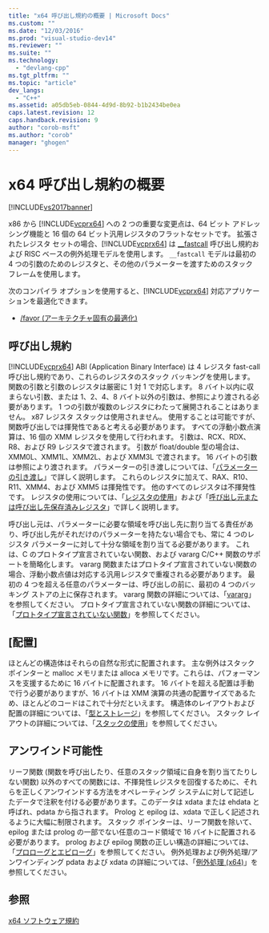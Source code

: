 ```yaml
---
title: "x64 呼び出し規約の概要 | Microsoft Docs"
ms.custom: ""
ms.date: "12/03/2016"
ms.prod: "visual-studio-dev14"
ms.reviewer: ""
ms.suite: ""
ms.technology: 
  - "devlang-cpp"
ms.tgt_pltfrm: ""
ms.topic: "article"
dev_langs: 
  - "C++"
ms.assetid: a05db5eb-0844-4d9d-8b92-b1b2434be0ea
caps.latest.revision: 12
caps.handback.revision: 9
author: "corob-msft"
ms.author: "corob"
manager: "ghogen"
---
```

# x64 呼び出し規約の概要
[!INCLUDE[vs2017banner](../assembler/inline/includes/vs2017banner.md)]

x86 から [!INCLUDE[vcprx64](../Token/vcprx64_md.md)] への 2 つの重要な変更点は、64 ビット アドレッシング機能と 16 個の 64 ビット汎用レジスタのフラットなセットです。  拡張されたレジスタ セットの場合、[!INCLUDE[vcprx64](../Token/vcprx64_md.md)] は [\_\_fastcall](../cpp/fastcall.md) 呼び出し規約および RISC ベースの例外処理モデルを使用します。  `__fastcall` モデルは最初の 4 つの引数のためのレジスタと、その他のパラメーターを渡すためのスタック フレームを使用します。  
  
 次のコンパイラ オプションを使用すると、[!INCLUDE[vcprx64](../Token/vcprx64_md.md)] 対応アプリケーションを最適化できます。  
  
-   [\/favor \(アーキテクチャ固有の最適化\)](../build/reference/favor-optimize-for-architecture-specifics.md)  
  
## 呼び出し規約  
 [!INCLUDE[vcprx64](../Token/vcprx64_md.md)] ABI \(Application Binary Interface\) は 4 レジスタ fast\-call 呼び出し規約であり、これらのレジスタのスタック バッキングを使用します。  関数の引数と引数のレジスタは厳密に 1 対 1 で対応します。  8 バイト以内に収まらない引数、または 1、2、4、8 バイト以外の引数は、参照により渡される必要があります。  1 つの引数が複数のレジスタにわたって展開されることはありません。  x87 レジスタ スタックは使用されません。  使用することは可能ですが、関数呼び出しでは揮発性であると考える必要があります。  すべての浮動小数点演算は、16 個の XMM レジスタを使用して行われます。  引数は、RCX、RDX、R8、および R9 レジスタで渡されます。  引数が float\/double 型の場合は、XMM0L、XMM1L、XMM2L、および XMM3L で渡されます。  16 バイトの引数は参照により渡されます。  パラメーターの引き渡しについては、「[パラメーターの引き渡し](../build/parameter-passing.md)」で詳しく説明します。  これらのレジスタに加えて、RAX、R10、R11、XMM4、および XMM5 は揮発性です。  他のすべてのレジスタは不揮発性です。  レジスタの使用については、「[レジスタの使用](../build/register-usage.md)」および「[呼び出し元または呼び出し先保存済みレジスタ](../build/caller-callee-saved-registers.md)」で詳しく説明します。  
  
 呼び出し元は、パラメーターに必要な領域を呼び出し先に割り当てる責任があり、呼び出し先がそれだけのパラメーターを持たない場合でも、常に 4 つのレジスタ パラメーターに対して十分な領域を割り当てる必要があります。  これは、C のプロトタイプ宣言されていない関数、および vararg C\/C\+\+ 関数のサポートを簡略化します。  vararg 関数またはプロトタイプ宣言されていない関数の場合、浮動小数点値は対応する汎用レジスタで重複される必要があります。  最初の 4 つを超える任意のパラメーターは、呼び出しの前に、最初の 4 つのバッキング ストアの上に保存されます。  vararg 関数の詳細については、「[vararg](../build/varargs.md)」を参照してください。  プロトタイプ宣言されていない関数の詳細については、「[プロトタイプ宣言されていない関数](../build/unprototyped-functions.md)」を参照してください。  
  
## \[配置\]  
 ほとんどの構造体はそれらの自然な形式に配置されます。  主な例外はスタック ポインターと malloc メモリまたは alloca メモリです。これらは、パフォーマンスを支援するために 16 バイトに配置されます。  16 バイトを超える配置は手動で行う必要がありますが、16 バイトは XMM 演算の共通の配置サイズであるため、ほとんどのコードはこれで十分だといえます。  構造体のレイアウトおよび配置の詳細については、「[型とストレージ](../build/types-and-storage.md)」を参照してください。  スタック レイアウトの詳細については、「[スタックの使用](../build/stack-usage.md)」を参照してください。  
  
## アンワインド可能性  
 リーフ関数 \(関数を呼び出したり、任意のスタック領域に自身を割り当てたりしない関数\) 以外のすべての関数には、不揮発性レジスタを回復するために、それらを正しくアンワインドする方法をオペレーティング システムに対して記述したデータで注釈を付ける必要があります。このデータは xdata または ehdata と呼ばれ、pdata から指されます。  Prolog と epilog は、xdata で正しく記述されるように大幅に制限されます。  スタック ポインターは、リーフ関数を除いて、epilog または prolog の一部でない任意のコード領域で 16 バイトに配置される必要があります。  prolog および epilog 関数の正しい構造の詳細については、「[プロローグとエピローグ](../build/prolog-and-epilog.md)」を参照してください。  例外処理および例外処理\/アンワインディング pdata および xdata の詳細については、「[例外処理 \(x64\)](../build/exception-handling-x64.md)」を参照してください。  
  
## 参照  
 [x64 ソフトウェア規約](../build/x64-software-conventions.md)